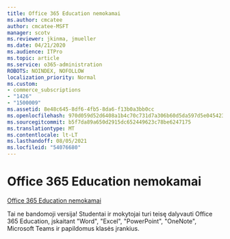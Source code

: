 ```yaml
---
title: Office 365 Education nemokamai
ms.author: cmcatee
author: cmcatee-MSFT
manager: scotv
ms.reviewer: jkinma, jmueller
ms.date: 04/21/2020
ms.audience: ITPro
ms.topic: article
ms.service: o365-administration
ROBOTS: NOINDEX, NOFOLLOW
localization_priority: Normal
ms.custom:
- commerce_subscriptions
- "1426"
- "1500009"
ms.assetid: 8e48c645-8df6-4fb5-8da6-f13b0a3bb0cc
ms.openlocfilehash: 970d059d52d6408a1b4c70c731d7a306b60d5da597d5e045423751c3960fe582
ms.sourcegitcommit: b5f7da89a650d2915dc652449623c78be6247175
ms.translationtype: MT
ms.contentlocale: lt-LT
ms.lasthandoff: 08/05/2021
ms.locfileid: "54076680"
---
```

# <a name="office-365-education-for-free"></a>Office 365 Education nemokamai

[Office 365 Education nemokamai](https://products.office.com/student/office-in-education?ms.officeurl=students)
  
Tai ne bandomoji versija! Studentai ir mokytojai turi teisę dalyvauti Office 365 Education, įskaitant "Word", "Excel", "PowerPoint", "OneNote", Microsoft Teams ir papildomus klasės įrankius.
